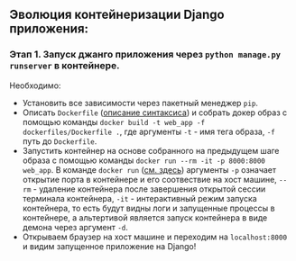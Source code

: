 ## Эволюция контейнеризации Django приложения:

### Этап 1. Запуск джанго приложения через `python manage.py runserver` в контейнере.

Необходимо:
* Установить все зависимости через пакетный менеджер `pip`.
* Описать `Dockerfile` ([описание синтаксиса](https://docs.docker.com/engine/reference/builder/)) и собрать докер образ с помощью команды `docker build -t web_app -f dockerfiles/Dockerfile .`, где аргументы `-t` - имя тега образа, `-f` путь до `Dockerfile`.
* Запустить контейнер на основе собранного на предыдущем шаге образа с помощью команды `docker run --rm -it -p 8000:8000 web_app`. В команде `docker run` ([см. здесь](https://docs.docker.com/engine/reference/commandline/run/)) аргументы `-p` означает открытие порта в контейнере и его соотвествие на хост машине, `--rm` - удаление контейнера после завершения открытой сессии терминала контейнера, `-it` - интерактивный режим запуска контейнера, то есть будут видны логи и запущенные процессы в контейнере, а альтертивой является запуск контейнера в виде демона через аргумент `-d`.
* Открываем браузер на хост машине и переходим на `localhost:8000` и видим запущенное приложение на Django!
